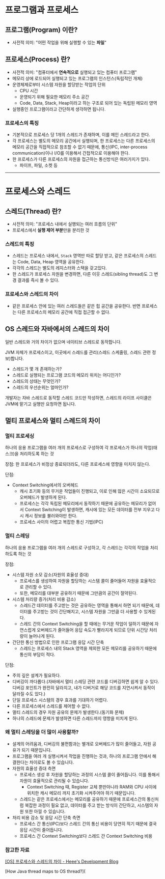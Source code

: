 # 프로그램과 프로세스

## 프로그램(Program) 이란?

- 사전적 의미: "어떤 작업을 위해 실행할 수 있는 **파일**"

## 프로세스(Process) 란?

- 사전적 의미: "컴퓨터에서 **연속적으로** 실행되고 있는 컴퓨터 프로그램"
- 메모리 상에 로드되어 실행되고 있는 프로그램의 인스턴스(독립적인 개체)
- 운영체제로부터 시스템 자원을 할당받는 작업의 단위
  - CPU 시간
  - 운영되기 위해 필요한 메모리 주소 공간
  - Code, Data, Stack, Heap이라고 하는 구조로 되어 있는 독립된 메모리 영역
- 실행중인 프로그램이라고 간단하게 생각하면 됩니다.

### 프로세스의 특징

- 기본적으로 프로세스 당 1개의 스레드가 존재하며, 이를 메인 스레드라고 한다.
- 각 프로세스는 별도의 메모리 공간에서 실행되며, 한 프로세스는 다른 프로세스의 메모리 공간을 직접적으로 참조할 수 없기 때문에, 통신(IPC, inter-process communication)이나 I/O를 이용해서 간접적으로 이용해야 한다.
- 한 프로세스가 다른 프로세스의 자원을 접근하는 통신방식은 여러가지가 있다.
  - 파이프, 파일, 소켓 등

---

# 프로세스와 스레드

## 스레드(Thread) 란?

- 사전적 의미: "프로세스 내에서 실행되는 여러 흐름의 단위"
- 프로세스에서 **실행 제어 부분**만을 분리한 것

### 스레드의 특징

- 스레드는 프로세스 내에서, `Stack` 영역만 따로 할당 받고, 같은 프로세스의 스레드는 Code, Data, Heap 영역을 공유한다.
- 각각의 스레드는 별도의 레지스터와 스택을 갖고있다.
- 한 스레드가 프로세스 자원을 변경하면, 다른 이웃 스레드(sibling thread)도 그 변경 결과를 즉시 볼 수 있다.

### 프로세스와 스레드의 차이

- 같은 프로세스 안에 있는 여러 스레드들은 같은 힙 공간을 공유한다. 반면 프로세스는 다른 프로세스의 메모리 공간에 직접 접근할 수 없다.

## OS 스레드와 자바에서의 스레드의 차이

일반 스레드와 거의 차이가 없으며 네이티브 스레드로 동작합니다.

JVM 자체가 프로세스이고, 이곳에서 스레드를 관리(스레드 스케줄링, 스레드 관련 정보)합니다.

- 스레드가 몇 개 존재하는가?
- 스레드로 실행되는 프로그램 코드의 메모리 위치는 어디인가?
- 스레드의 상태는 무엇인가?
- 스레드의 우선순위는 얼마인가?

개발자는 자바 스레드로 동작할 스레드 코드만 작성하면, 스레드의 라이프 사이클은 JVM에 맡기고 실행만 요청하면 됩니다.

## 멀티 프로세스와 멀티 스레드의 차이

### 멀티 프로세싱

하나의 응용 프로그램을 여러 개의 프로세스로 구성하여 각 프로세스가 하나의 작업(태스크)을 처리하도록 하는 것

장점: 한 프로세스가 비정상 종료되더라도, 다른 프로세스에 영향을 미치지 않는다.

단점:

- Context Switching에서의 오버헤드
  - 캐시 초기화 등의 무거운 작업들이 진행되고, 이로 인해 많은 시간이 소요되므로 오버헤드가 발생하게 된다.
  - 프로세스는 각각 독립된 메모리에서 동작하기 때문에 공유하는 메모리가 없어서 Context Switching이 발생하면, 캐시에 있는 모든 데이터를 전부 지우고 다시 캐시 정보를 불러와야만 한다.
  - 프로세스 사이의 어렵고 복잡한 통신 기법(IPC)

### 멀티 스레딩

하나의 응용 프로그램을 여러 개의 스레드로 구성하고, 각 스레드는 각각의 작업을 처리하도록 하는 것

장점:

- 시스템 자원 소모 감소(자원의 효율성 증대)
  - 프로세스를 생성하여 자원을 할당하는 시스템 콜이 줄어들어 자원을 효율적으로 관리할 수 있다.
  - 또한, 메모리를 대부분 공유하기 때문에 그만큼의 공간이 절약된다.
- 시스템 처리량 증가(처리 비용 감소)
  - 스레드간 데이터를 주고받는 것은 공유하는 영역을 통해서 하면 되기 때문에, 데이터를 주고받는 것이 간단해지고, 시스템 자원을 그만큼 더 사용할 수 있게된다.
  - 스레드 간의 Context Switching을 할 때에는 무거운 작업이 덜하기 때문에 자연스럽게 오버헤드가 줄어들어 응답 속도가 빨라지게 되므로 단위 시간당 처리량이 늘어나게 된다.
- 간단한 통신 방법으로 인한 프로그램 응답 시간 단축
  - 스레드는 프로세스 내의 Stack 영역을 제외한 모든 메모리를 공유하기 때문에 통신의 부담이 적다.

단점:

- 주의 깊은 설계가 필요하다.
- 디버깅이 까다롭다.(자바에서 멀티 스레딩 관련 코드를 디버깅하면 쉽게 알 수 있다. 디버깅 포인트가 완전히 달라지고, 내가 디버거로 해당 코드를 지연시켜서 동작이 달라질 수도 있다.)
- 단일 프로세스 시스템의 경우 효과를 기대하기 어렵다.
- 다른 프로세스에서 스레드를 제어할 수 없다.
- 멀티 스레드의 경우 자원 공유의 문제가 발생한다.(동기화 문제)
- 하나의 스레드에 문제가 발생하면 다른 스레드까지 영향을 미치게 된다.

### 왜 멀티 스레딩을 더 많이 사용할까?

- 설계의 어려움과, 디버깅의 불편함과는 별개로 오버헤드가 많이 줄어들고, 자원 공유가 되기 때문입니다.
- 프로그램을 여러 개 실행시켜서 작업을 진행하는 것과, 하나의 프로그램 안에서 해결한다는 차이로도 볼 수 있습니다.
- 자원의 효율성 증대 측면
  - 프로세스 생성 후 자원을 할당하는 과정의 시스템 콜이 줄어듭니다. 이를 통해서 자원이 효율적으로 관리될 수 있습니다.
    - Context Switching 때, Register 교체 뿐만아니라 RAM와 CPU 사이에 위치한 캐시 메모리 까지 초기화 시켜주어야 하기 때문입니다.
  - 스레드는 같은 프로세스에서는 메모리를 공유하기 때문에 프로세스간의 통신처럼 복잡한 과정이 필요 없고, 데이터를 주고 받는 방식이 간단하고, 시스템의 자원 또한 아낄 수 있습니다.
- 처리 비용 감소 및 응답 시간 단축 측면
  - 프로세스 간 통신(IPC)보다 스레드 간의 통신 비용이 당연히 적기 때문에 결국 응답 시간이 줄어듭니다.
  - 프로세스 간 Context  Switching보다 스레드 간 Context Switching 비용

### 참고한 자료

[[OS] 프로세스와 스레드의 차이 - Heee's Development Blog](https://gmlwjd9405.github.io/2018/09/14/process-vs-thread.html)

[How Java thread maps to OS thread?](
